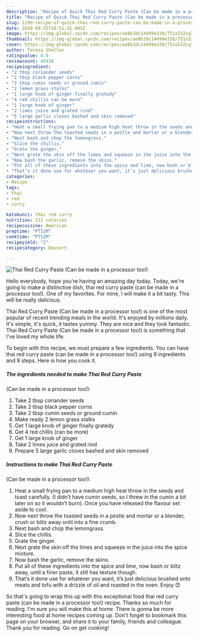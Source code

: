 ```yaml
---
description: "Recipe of Quick Thai Red Curry Paste (Can be made in a processor too!)"
title: "Recipe of Quick Thai Red Curry Paste (Can be made in a processor too!)"
slug: 1199-recipe-of-quick-thai-red-curry-paste-can-be-made-in-a-processor-too
date: 2020-09-25T10:51:41.095Z
image: https://img-global.cpcdn.com/recipes/ae8b3dc14499e338/751x532cq70/thai-red-curry-paste-can-be-made-in-a-processor-too-recipe-main-photo.jpg
thumbnail: https://img-global.cpcdn.com/recipes/ae8b3dc14499e338/751x532cq70/thai-red-curry-paste-can-be-made-in-a-processor-too-recipe-main-photo.jpg
cover: https://img-global.cpcdn.com/recipes/ae8b3dc14499e338/751x532cq70/thai-red-curry-paste-can-be-made-in-a-processor-too-recipe-main-photo.jpg
author: Teresa Shelton
ratingvalue: 4.9
reviewcount: 45438
recipeingredient:
- "2 tbsp coriander seeds"
- "2 tbsp black pepper corns"
- "2 tbsp cumin seeds or ground cumin"
- "2 lemon grass stalks"
- "1 large knob of ginger finally gratedy"
- "4 red chillis can be more"
- "1 large knob of ginger"
- "2 limes juice and grated rind"
- "5 large garlic cloves bashed and skin removed"
recipeinstructions:
- "Heat a small frying pan to a medium high heat throw in the seeds and toast carefully. (I didn’t have cumin seeds, so I threw in the cumin a bit later on so it wouldn’t burn). Once you have released the flavour set aside to cool."
- "Now next throw the toasted seeds in a pestle and mortar or a blender, crush or blitz away until into a fine crumb."
- "Next bash and chop the lemongrass."
- "Slice the chillis."
- "Grate the ginger."
- "Next grate the skin off the limes and squeeze in the juice into the spice mixture."
- "Now bash the garlic, remove the skins."
- "Put all of these ingredients into the spice and lime, now bash or blitz away, until a finer paste, it still has texture though."
- "That’s it done use for whatever you want, it’s just delicious brushed onto meats and tofu with a drizzle of oil and roasted in the oven. Enjoy 😊"
categories:
- Recipe
tags:
- thai
- red
- curry

katakunci: thai red curry 
nutrition: 211 calories
recipecuisine: American
preptime: "PT12M"
cooktime: "PT52M"
recipeyield: "2"
recipecategory: Dessert

---
```



![Thai Red Curry Paste
(Can be made in a processor too!)](https://img-global.cpcdn.com/recipes/ae8b3dc14499e338/751x532cq70/thai-red-curry-paste-can-be-made-in-a-processor-too-recipe-main-photo.jpg)

Hello everybody, hope you're having an amazing day today. Today, we're going to make a distinctive dish, thai red curry paste
(can be made in a processor too!). One of my favorites. For mine, I will make it a bit tasty. This will be really delicious.

Thai Red Curry Paste
(Can be made in a processor too!) is one of the most popular of recent trending meals in the world. It's enjoyed by millions daily. It's simple, it's quick, it tastes yummy. They are nice and they look fantastic. Thai Red Curry Paste
(Can be made in a processor too!) is something that I've loved my whole life.




To begin with this recipe, we must prepare a few ingredients. You can have thai red curry paste
(can be made in a processor too!) using 9 ingredients and 9 steps. Here is how you cook it.

<!--inarticleads1-->

##### The ingredients needed to make Thai Red Curry Paste
(Can be made in a processor too!):

1. Take 2 tbsp coriander seeds
1. Take 2 tbsp black pepper corns
1. Take 2 tbsp cumin seeds or ground cumin
1. Make ready 2 lemon grass stalks
1. Get 1 large knob of ginger finally gratedy
1. Get 4 red chillis (can be more)
1. Get 1 large knob of ginger
1. Take 2 limes juice and grated rind
1. Prepare 5 large garlic cloves bashed and skin removed




<!--inarticleads2-->

##### Instructions to make Thai Red Curry Paste
(Can be made in a processor too!):

1. Heat a small frying pan to a medium high heat throw in the seeds and toast carefully. (I didn’t have cumin seeds, so I threw in the cumin a bit later on so it wouldn’t burn). Once you have released the flavour set aside to cool.
1. Now next throw the toasted seeds in a pestle and mortar or a blender, crush or blitz away until into a fine crumb.
1. Next bash and chop the lemongrass.
1. Slice the chillis.
1. Grate the ginger.
1. Next grate the skin off the limes and squeeze in the juice into the spice mixture.
1. Now bash the garlic, remove the skins.
1. Put all of these ingredients into the spice and lime, now bash or blitz away, until a finer paste, it still has texture though.
1. That’s it done use for whatever you want, it’s just delicious brushed onto meats and tofu with a drizzle of oil and roasted in the oven. Enjoy 😊




So that's going to wrap this up with this exceptional food thai red curry paste
(can be made in a processor too!) recipe. Thanks so much for reading. I'm sure you will make this at home. There is gonna be more interesting food at home recipes coming up. Don't forget to bookmark this page on your browser, and share it to your family, friends and colleague. Thank you for reading. Go on get cooking!
